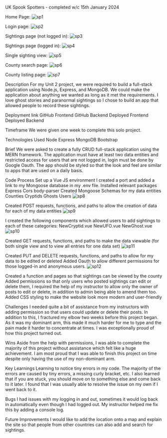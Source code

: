 UK Spook Spotters - completed w/c 15th January 2024

Home Page:
![sp1](https://github.com/sdg877/Project2Backend/assets/149600602/5c55b92c-e045-4282-8f57-c8d1dd6b962b)

Login page:
![sp2](https://github.com/sdg877/Project2Backend/assets/149600602/1ff947c0-dae8-4515-b603-5577648941e6)

Sightings page (not logged in):
![sp3](https://github.com/sdg877/Project2Backend/assets/149600602/e5d3a070-eedd-474e-8be0-3c98dd83a413)

Sightings page (logged in):
![sp4](https://github.com/sdg877/Project2Backend/assets/149600602/c0cb8ad2-3afe-42a6-adf8-2ae4d79c5deb)

Single sighting view:
![sp5](https://github.com/sdg877/Project2Backend/assets/149600602/03f273fe-49d9-4801-8298-a060263f2d47)

County search page:
![sp6](https://github.com/sdg877/Project2Backend/assets/149600602/0f67d280-71f6-4c66-ba4f-1c198a7a9113)

County listing page:
![sp7](https://github.com/sdg877/Project2Backend/assets/149600602/d6924b3d-a1b7-4914-914d-5fa8d57cf810)


Description
For my Unit 2 project, we were required to build a full-stack application using Node.js, Express, and MongoDB. We could make the application about anything we wanted as long as it met the requirements. I love ghost stories and paranormal sightings so I chose to build an app that allowed people to record these sightings. 

Deployment link
GitHub Frontend
GitHub Backend
Deployed Frontend
Deployed Backend


Timeframe
We were given one week to complete this solo project. 

Technologies Used
Node
Express
MongoDB
Bootstrap


Brief
We were asked to create a fully CRUD full-stack application using the MERN framework. The application must have at least two data entities and restricted access for users that are not logged in, login must be done by Google Oauth. The app should be styled so that the look and feel are similar to apps that are used on a daily basis.

Code Process
Set up a Vue JS environment
I created a port and added a link to my Mongoose database in my .env file.
Installed relevant packages
Express
Cors
body-parser
Created Mongoose Schemas for my data entities
Counties
Cryptids
Ghosts
Users
![sp8](https://github.com/sdg877/Project2Backend/assets/149600602/5991bad4-ce38-48f9-ba64-07061e2eea3d)


Created POST requests, functions, and paths to allow the creation of  data for each of my data entities
![sp9](https://github.com/sdg877/Project2Backend/assets/149600602/d921cb9e-3b36-4bb5-904e-3067096b72ea)


I created the following components which allowed users to add sightings to each of these categories:
NewCryptid.vue
NewUFO.vue
NewGhost.vue
![sp10](https://github.com/sdg877/Project2Backend/assets/149600602/31b92be1-e7db-40aa-9ece-757921c5b73a)


Created GET requests, functions, and paths to make the data viewable
(for both single view and to view all entries for one data set)
![sp11](https://github.com/sdg877/Project2Backend/assets/149600602/7eb13b04-9630-4901-830b-0104ad6e61fe)


Created PUT and DELETE requests, functions, and paths to allow for my data to be edited or deleted
Added Oauth to allow different permissions for those logged-in and anonymous users.
![sp12](https://github.com/sdg877/Project2Backend/assets/149600602/b14ce04c-b91a-44f4-a90f-9577efb768ca)


Created a function and pages so that sightings can be viewed by the county
Added permissions so that only users who posted sightings can edit or delete them,  I required the help of my instructor to allow only the owner of posts to edit or delete, in addition to admin being able to amend them too.
Added CSS styling to make the website look more modern and user-friendly

Challenges
I needed quite a bit of assistance from my instructors with adding permission so that users could update or delete their posts.
In addition to this, I fractured my elbow two weeks before this project began. As it was my dominant arm, this made it much harder for me to type and the pain made it harder to concentrate at times. I was exceptionally proud of how this project turned out.


Wins
Aside from the help with permissions, I was able to complete the majority of this project without assistance which felt like a huge achievement. I am most proud that I was able to finish this project on time despite only having the use of my non-dominant arm.

Key Learnings
Learning to notice tiny errors in my code. The majority of the errors are caused by tiny errors, a missing curly bracket, etc. I also learned that if you are stuck, you should move on to something else and come back to it later. I found that I was usually able to resolve the issue on my own if I went back to it.

Bugs
I had issues with my logging in and out, sometimes it would log back in automatically even though I had logged out. My instructor helped me fix this by adding a console log.

Future Improvements
I would like to add the location onto a map and explain the site so that people from other countries can also add and search for sightings.

